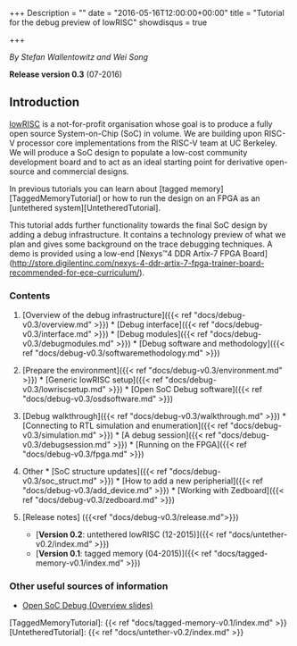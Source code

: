 +++
Description = ""
date = "2016-05-16T12:00:00+00:00"
title = "Tutorial for the debug preview of lowRISC"
showdisqus = true

+++

_By Stefan Wallentowitz and Wei Song_

**Release version 0.3** (07-2016)

## Introduction

[lowRISC][lowRISC] is a not-for-profit organisation whose goal is to
produce a fully open source System-on-Chip (SoC) in volume. We are
building upon RISC-V processor core implementations from the RISC-V
team at UC Berkeley. We will produce a SoC design to populate a
low-cost community development board and to act as an ideal starting
point for derivative open-source and commercial designs.

In previous tutorials you can learn about
[tagged memory][TaggedMemoryTutorial] or how to run the design on an
FPGA as an [untethered system][UntetheredTutorial].

This tutorial adds further functionality towards the final SoC design
by adding a debug infrastructure. It contains a technology preview of
what we plan and gives some background on the trace debugging
techniques. A demo is provided using a low-end
[Nexys™4 DDR Artix-7 FPGA Board]
(http://store.digilentinc.com/nexys-4-ddr-artix-7-fpga-trainer-board-recommended-for-ece-curriculum/).

### Contents

  1. [Overview of the debug infrastructure]({{< ref "docs/debug-v0.3/overview.md" >}})
    * [Debug interface]({{< ref "docs/debug-v0.3/interface.md" >}})
    * [Debug modules]({{< ref "docs/debug-v0.3/debugmodules.md" >}})
	* [Debug software and methodology]({{< ref "docs/debug-v0.3/softwaremethodology.md" >}})

  2. [Prepare the environment]({{< ref "docs/debug-v0.3/environment.md" >}})
    * [Generic lowRISC setup]({{< ref "docs/debug-v0.3/lowriscsetup.md" >}})
    * [Open SoC Debug software]({{< ref "docs/debug-v0.3/osdsoftware.md" >}})

  3. [Debug walkthrough]({{< ref "docs/debug-v0.3/walkthrough.md" >}})
    * [Connecting to RTL simulation and enumeration]({{< ref "docs/debug-v0.3/simulation.md" >}})
    * [A debug session]({{< ref "docs/debug-v0.3/debugsession.md" >}})
	* [Running on the FPGA]({{< ref "docs/debug-v0.3/fpga.md" >}})

  4. Other
    * [SoC structure updates]({{< ref "docs/debug-v0.3/soc_struct.md" >}})
    * [How to add a new peripherial]({{< ref "docs/debug-v0.3/add_device.md" >}})
    * [Working with Zedboard]({{< ref "docs/debug-v0.3/zedboard.md" >}})

  5. [Release notes] ({{<ref "docs/debug-v0.3/release.md">}})
     * [**Version 0.2**: untethered lowRISC (12-2015)]({{< ref "docs/untether-v0.2/index.md" >}})
     * [**Version 0.1**: tagged memory (04-2015)]({{< ref "docs/tagged-memory-v0.1/index.md" >}})

### Other useful sources of information

  * [Open SoC Debug (Overview slides)](http://opensocdebug.org/slides/2015-11-12-overview/)

<!-- Links -->

[lowRISC]: https://www.lowrisc.org/
[TaggedMemoryTutorial]: {{< ref "docs/tagged-memory-v0.1/index.md" >}}
[UntetheredTutorial]: {{< ref "docs/untether-v0.2/index.md" >}}


